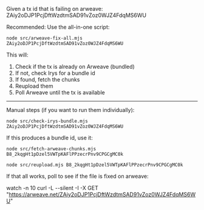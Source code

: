 Given a tx id that is failing on arweave: ZAiy2oDJP1PcjDftWzdtmSAD91vZoz0WJZ4FdqMS6WU

Recommended: Use the all-in-one script:

    node src/arweave-fix-all.mjs ZAiy2oDJP1PcjDftWzdtmSAD91vZoz0WJZ4FdqMS6WU

This will:
  1. Check if the tx is already on Arweave (bundled)
  2. If not, check Irys for a bundle id
  3. If found, fetch the chunks
  4. Reupload them
  5. Poll Arweave until the tx is available

---

Manual steps (if you want to run them individually):

    node src/check-irys-bundle.mjs ZAiy2oDJP1PcjDftWzdtmSAD91vZoz0WJZ4FdqMS6WU

If this produces a bundle id, use it:

    node src/fetch-arweave-chunks.mjs B8_2kqgHt1pDzel5VWTpKAFlPPzecrPnv9CPGCgMC0k

    node src/reupload.mjs B8_2kqgHt1pDzel5VWTpKAFlPPzecrPnv9CPGCgMC0k

If that all works, poll to see if the file is fixed on arweave:

  watch -n 10 curl -L --silent -I -X GET "https://arweave.net/ZAiy2oDJP1PcjDftWzdtmSAD91vZoz0WJZ4FdqMS6WU"
